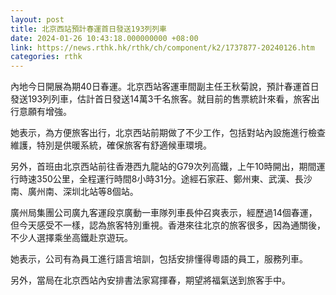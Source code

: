 ```yaml
---
layout: post
title: 北京西站預計春運首日發送193列列車
date: 2024-01-26 10:43:18.000000000 +08:00
link: https://news.rthk.hk/rthk/ch/component/k2/1737877-20240126.htm
categories: rthk
---
```


內地今日開展為期40日春運。北京西站客運車間副主任王秋菊說，預計春運首日發送193列列車，估計首日發送14萬3千名旅客。就目前的售票統計來看，旅客出行意願有增強。

她表示，為方便旅客出行，北京西站前期做了不少工作，包括對站內設施進行檢查維護，特別是供暖系統，確保旅客有舒適候車環境。

另外，首班由北京西站前往香港西九龍站的G79次列高鐵，上午10時開出，期間運行時速350公里，全程運行時間8小時31分。途經石家莊、鄭州東、武漢、長沙南、廣州南、深圳北站等8個站。

廣州局集團公司廣九客運段京廣動一車隊列車長仲召爽表示，經歷過14個春運，但今天感受不一樣，認為旅客特別重視。香港來往北京的旅客很多，因為通關後，不少人選擇乘坐高鐵赴京遊玩。

她表示，公司有為員工進行語言培訓，包括安排懂得粵語的員工，服務列車。

另外，當局在北京西站內安排書法家寫揮春，期望將福氣送到旅客手中。
